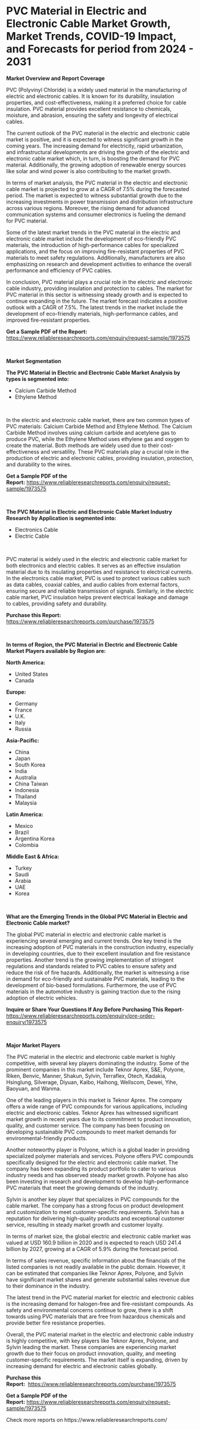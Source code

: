 <p><h1>PVC Material in Electric and Electronic Cable Market Growth, Market Trends, COVID-19 Impact, and Forecasts for period from 2024 - 2031</h1></p><p><strong>Market Overview and Report Coverage</strong></p>
<p><p>PVC (Polyvinyl Chloride) is a widely used material in the manufacturing of electric and electronic cables. It is known for its durability, insulation properties, and cost-effectiveness, making it a preferred choice for cable insulation. PVC material provides excellent resistance to chemicals, moisture, and abrasion, ensuring the safety and longevity of electrical cables.</p><p>The current outlook of the PVC material in the electric and electronic cable market is positive, and it is expected to witness significant growth in the coming years. The increasing demand for electricity, rapid urbanization, and infrastructural developments are driving the growth of the electric and electronic cable market which, in turn, is boosting the demand for PVC material. Additionally, the growing adoption of renewable energy sources like solar and wind power is also contributing to the market growth.</p><p>In terms of market analysis, the PVC material in the electric and electronic cable market is projected to grow at a CAGR of 7.5% during the forecasted period. The market is expected to witness substantial growth due to the increasing investments in power transmission and distribution infrastructure across various regions. Moreover, the rising demand for advanced communication systems and consumer electronics is fueling the demand for PVC material.</p><p>Some of the latest market trends in the PVC material in the electric and electronic cable market include the development of eco-friendly PVC materials, the introduction of high-performance cables for specialized applications, and the focus on improving fire-resistant properties of PVC materials to meet safety regulations. Additionally, manufacturers are also emphasizing on research and development activities to enhance the overall performance and efficiency of PVC cables.</p><p>In conclusion, PVC material plays a crucial role in the electric and electronic cable industry, providing insulation and protection to cables. The market for PVC material in this sector is witnessing steady growth and is expected to continue expanding in the future. The market forecast indicates a positive outlook with a CAGR of 7.5%. The latest trends in the market include the development of eco-friendly materials, high-performance cables, and improved fire-resistant properties.</p></p>
<p><strong>Get a Sample PDF of the Report:</strong> <a href="https://www.reliableresearchreports.com/enquiry/request-sample/1973575">https://www.reliableresearchreports.com/enquiry/request-sample/1973575</a></p>
<p>&nbsp;</p>
<p><strong>Market Segmentation</strong></p>
<p><strong>The PVC Material in Electric and Electronic Cable Market Analysis by types is segmented into:</strong></p>
<p><ul><li>Calcium Carbide Method</li><li>Ethylene Method</li></ul></p>
<p>&nbsp;</p>
<p><p>In the electric and electronic cable market, there are two common types of PVC materials: Calcium Carbide Method and Ethylene Method. The Calcium Carbide Method involves using calcium carbide and acetylene gas to produce PVC, while the Ethylene Method uses ethylene gas and oxygen to create the material. Both methods are widely used due to their cost-effectiveness and versatility. These PVC materials play a crucial role in the production of electric and electronic cables, providing insulation, protection, and durability to the wires.</p></p>
<p><strong>Get a Sample PDF of the Report:</strong>&nbsp;<a href="https://www.reliableresearchreports.com/enquiry/request-sample/1973575">https://www.reliableresearchreports.com/enquiry/request-sample/1973575</a></p>
<p>&nbsp;</p>
<p><strong>The PVC Material in Electric and Electronic Cable Market Industry Research by Application is segmented into:</strong></p>
<p><ul><li>Electronics Cable</li><li>Electric Cable</li></ul></p>
<p>&nbsp;</p>
<p><p>PVC material is widely used in the electric and electronic cable market for both electronics and electric cables. It serves as an effective insulation material due to its insulating properties and resistance to electrical currents. In the electronics cable market, PVC is used to protect various cables such as data cables, coaxial cables, and audio cables from external factors, ensuring secure and reliable transmission of signals. Similarly, in the electric cable market, PVC insulation helps prevent electrical leakage and damage to cables, providing safety and durability.</p></p>
<p><strong>Purchase this Report:</strong>&nbsp; <a href="https://www.reliableresearchreports.com/purchase/1973575">https://www.reliableresearchreports.com/purchase/1973575</a></p>
<p>&nbsp;</p>
<p><strong>In terms of Region, the PVC Material in Electric and Electronic Cable Market Players available by Region are:</strong></p>
<p>
    <p> <strong> North America: </strong>
        <ul>
            <li>United States</li>
            <li>Canada</li>
        </ul>
        </p> 
    <p> <strong> Europe: </strong>
        <ul>
            <li>Germany</li>
            <li>France</li>
            <li>U.K.</li>
            <li>Italy</li>
            <li>Russia</li>
        </ul>
        </p> 
    <p> <strong> Asia-Pacific: </strong>
        <ul>
            <li>China</li>
            <li>Japan</li>
            <li>South Korea</li>
            <li>India</li>
            <li>Australia</li>
            <li>China Taiwan</li>
            <li>Indonesia</li>
            <li>Thailand</li>
            <li>Malaysia</li>
        </ul>
        </p> 
    <p> <strong> Latin America: </strong>
        <ul>
            <li>Mexico</li>
            <li>Brazil</li>
            <li>Argentina Korea</li>
            <li>Colombia</li>
        </ul>
        </p> 
    <p> <strong> Middle East & Africa: </strong>
        <ul>
            <li>Turkey</li>
            <li>Saudi</li>
            <li>Arabia</li>
            <li>UAE</li>
            <li>Korea</li>
        </ul>
    </p>
    </p>
<p>&nbsp;</p>
<p><strong>What are the Emerging Trends in the Global PVC Material in Electric and Electronic Cable market?</strong></p>
<p><p>The global PVC material in electric and electronic cable market is experiencing several emerging and current trends. One key trend is the increasing adoption of PVC materials in the construction industry, especially in developing countries, due to their excellent insulation and fire resistance properties. Another trend is the growing implementation of stringent regulations and standards related to PVC cables to ensure safety and reduce the risk of fire hazards. Additionally, the market is witnessing a rise in demand for eco-friendly and sustainable PVC materials, leading to the development of bio-based formulations. Furthermore, the use of PVC materials in the automotive industry is gaining traction due to the rising adoption of electric vehicles.</p></p>
<p><strong>Inquire or Share Your Questions If Any Before Purchasing This Report</strong>- <a href="https://www.reliableresearchreports.com/enquiry/pre-order-enquiry/1973575">https://www.reliableresearchreports.com/enquiry/pre-order-enquiry/1973575</a></p>
<p>&nbsp;</p>
<p><strong>Major Market Players</strong></p>
<p><p>The PVC material in the electric and electronic cable market is highly competitive, with several key players dominating the industry. Some of the prominent companies in this market include Teknor Aprex, S&E, Polyone, Riken, Benvic, Manner, Shakun, Sylvin, Terraflex, Otech, Kadakia, Hsinglung, Silverage, Diyuan, Kaibo, Haihong, Wellscom, Dewei, Yihe, Baoyuan, and Wanma. </p><p>One of the leading players in this market is Teknor Aprex. The company offers a wide range of PVC compounds for various applications, including electric and electronic cables. Teknor Aprex has witnessed significant market growth in recent years due to its commitment to product innovation, quality, and customer service. The company has been focusing on developing sustainable PVC compounds to meet market demands for environmental-friendly products. </p><p>Another noteworthy player is Polyone, which is a global leader in providing specialized polymer materials and services. Polyone offers PVC compounds specifically designed for the electric and electronic cable market. The company has been expanding its product portfolio to cater to various industry needs and has observed steady market growth. Polyone has also been investing in research and development to develop high-performance PVC materials that meet the growing demands of the industry. </p><p>Sylvin is another key player that specializes in PVC compounds for the cable market. The company has a strong focus on product development and customization to meet customer-specific requirements. Sylvin has a reputation for delivering high-quality products and exceptional customer service, resulting in steady market growth and customer loyalty.</p><p>In terms of market size, the global electric and electronic cable market was valued at USD 160.9 billion in 2020 and is expected to reach USD 241.4 billion by 2027, growing at a CAGR of 5.9% during the forecast period.</p><p>In terms of sales revenue, specific information about the financials of the listed companies is not readily available in the public domain. However, it can be estimated that companies like Teknor Aprex, Polyone, and Sylvin have significant market shares and generate substantial sales revenue due to their dominance in the industry.</p><p>The latest trend in the PVC material market for electric and electronic cables is the increasing demand for halogen-free and fire-resistant compounds. As safety and environmental concerns continue to grow, there is a shift towards using PVC materials that are free from hazardous chemicals and provide better fire resistance properties.</p><p>Overall, the PVC material market in the electric and electronic cable industry is highly competitive, with key players like Teknor Aprex, Polyone, and Sylvin leading the market. These companies are experiencing market growth due to their focus on product innovation, quality, and meeting customer-specific requirements. The market itself is expanding, driven by increasing demand for electric and electronic cables globally.</p></p>
<p><strong>Purchase this Report:</strong>&nbsp;&nbsp;<a href="https://www.reliableresearchreports.com/purchase/1973575">https://www.reliableresearchreports.com/purchase/1973575</a></p>
<p></p>
<p><strong>Get a Sample PDF of the Report:</strong>&nbsp;<a href="https://www.reliableresearchreports.com/enquiry/request-sample/1973575">https://www.reliableresearchreports.com/enquiry/request-sample/1973575</a></p>
<p>Check more reports on https://www.reliableresearchreports.com/</p>